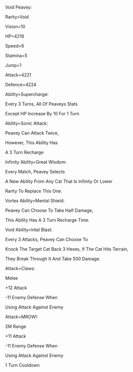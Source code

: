 Void Peavey:

Rarity=Void

Vision=10

HP=4216

Speed=6

Stamina=5

Jump=1

Attack=4221

Defence=4224

Ability=Supercharge:

Every 3 Turns, All Of Peaveys Stats

Except HP Increase By 10 For 1 Turn

Ability=Sonic Attack:

Peavey Can Attack Twice,

However, This Ability Has

A 3 Turn Recharge

Infinity Ability=Great Wisdom:

Every Match, Peavey Selects 

A New Ability From Any Cat That Is Infinity Or Lower

Rarity To Replace This One.

Vortex Ability=Mental Shield:

Peavey Can Choose To Take Half Damage,

This Ability Has A 3 Turn Recharge Time.

Void Ability=Intel Blast:

Every 3 Attacks, Peavey Can Choose To

Knock The Target Cat Back 3 Hexes, If The Cat Hits Terrain,

They Break Through It And Take 500 Damage.

Attack=Claws:

Melee

+12 Attack

-11 Enemy Defense When

Using Attack Against Enemy

Attack=MROW!:

2M Range

+11 Attack

-11 Enemy Defense When

Using Attack Against Enemy

1 Turn Cooldown
